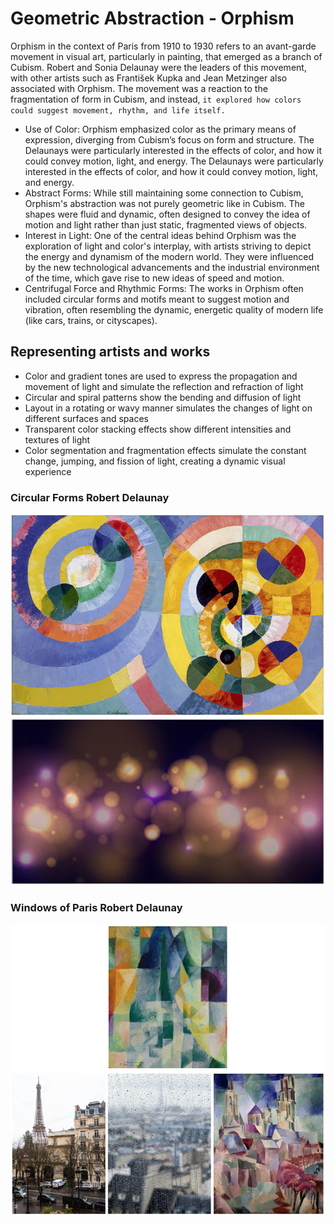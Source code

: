 # Geometric Abstraction - Orphism
Orphism in the context of Paris from 1910 to 1930 refers to an avant-garde movement in visual art, particularly in painting, that emerged as a branch of Cubism. Robert and Sonia Delaunay were the leaders of this movement, with other artists such as František Kupka and Jean Metzinger also associated with Orphism. The movement was a reaction to the fragmentation of form in Cubism, and instead, ```it explored how colors could suggest movement, rhythm, and life itself.```
- Use of Color: Orphism emphasized color as the primary means of expression, diverging from Cubism’s focus on form and structure. The Delaunays were particularly interested in the effects of color, and how it could convey motion, light, and energy. The Delaunays were particularly interested in the effects of color, and how it could convey motion, light, and energy.
- Abstract Forms: While still maintaining some connection to Cubism, Orphism's abstraction was not purely geometric like in Cubism. The shapes were fluid and dynamic, often designed to convey the idea of motion and light rather than just static, fragmented views of objects.
- Interest in Light: One of the central ideas behind Orphism was the exploration of light and color's interplay, with artists striving to depict the energy and dynamism of the modern world. They were influenced by the new technological advancements and the industrial environment of the time, which gave rise to new ideas of speed and motion.
- Centrifugal Force and Rhythmic Forms: The works in Orphism often included circular forms and motifs meant to suggest motion and vibration, often resembling the dynamic, energetic quality of modern life (like cars, trains, or cityscapes).
## Representing artists and works
- Color and gradient tones are used to express the propagation and movement of light and simulate the reflection and refraction of light
- Circular and spiral patterns show the bending and diffusion of light
- Layout in a rotating or wavy manner simulates the changes of light on different surfaces and spaces
- Transparent color stacking effects show different intensities and textures of light
- Color segmentation and fragmentation effects simulate the constant change, jumping, and fission of light, creating a dynamic visual experience
### Circular Forms Robert Delaunay
![Circular-Forms](./Circular-Forms.jpg "Circular-Forms")
### Windows of Paris Robert Delaunay
![Windows of Paris](./Windows-of-Paris.jpg "Windows of Paris")


